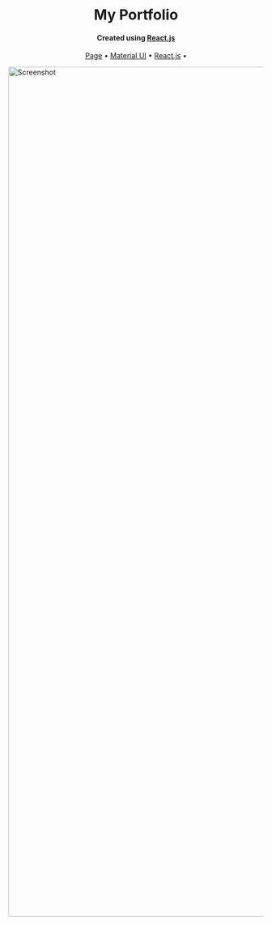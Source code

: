 
<h1 align="center">
  My Portfolio
</h1>

<h4 align="center">Created using <a href="https://uk.reactjs.org/" target="_blank">React.js</a></h4>

<p align="center">
  <a href="https://react-portfolio-iota-tawny.vercel.app/">Page</a> •
  <a href="https://mui.com/">Material UI</a> •
  <a href="https://uk.reactjs.org/">React.js</a> •
</p>

<img width="1680" alt="Screenshot" src="./screenshot.png">